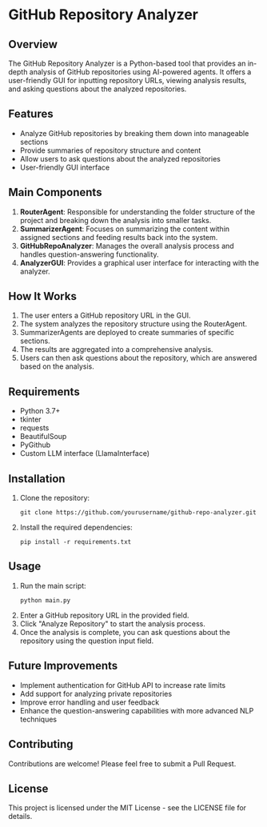 # GitHub Repository Analyzer

## Overview

The GitHub Repository Analyzer is a Python-based tool that provides an in-depth analysis of GitHub repositories using AI-powered agents. It offers a user-friendly GUI for inputting repository URLs, viewing analysis results, and asking questions about the analyzed repositories.

## Features

- Analyze GitHub repositories by breaking them down into manageable sections
- Provide summaries of repository structure and content
- Allow users to ask questions about the analyzed repositories
- User-friendly GUI interface

## Main Components

1. **RouterAgent**: Responsible for understanding the folder structure of the project and breaking down the analysis into smaller tasks.
2. **SummarizerAgent**: Focuses on summarizing the content within assigned sections and feeding results back into the system.
3. **GitHubRepoAnalyzer**: Manages the overall analysis process and handles question-answering functionality.
4. **AnalyzerGUI**: Provides a graphical user interface for interacting with the analyzer.

## How It Works

1. The user enters a GitHub repository URL in the GUI.
2. The system analyzes the repository structure using the RouterAgent.
3. SummarizerAgents are deployed to create summaries of specific sections.
4. The results are aggregated into a comprehensive analysis.
5. Users can then ask questions about the repository, which are answered based on the analysis.

## Requirements

- Python 3.7+
- tkinter
- requests
- BeautifulSoup
- PyGithub
- Custom LLM interface (LlamaInterface)

## Installation

1. Clone the repository:
   ```
   git clone https://github.com/yourusername/github-repo-analyzer.git
   ```
2. Install the required dependencies:
   ```
   pip install -r requirements.txt
   ```

## Usage

1. Run the main script:
   ```
   python main.py
   ```
2. Enter a GitHub repository URL in the provided field.
3. Click "Analyze Repository" to start the analysis process.
4. Once the analysis is complete, you can ask questions about the repository using the question input field.

## Future Improvements

- Implement authentication for GitHub API to increase rate limits
- Add support for analyzing private repositories
- Improve error handling and user feedback
- Enhance the question-answering capabilities with more advanced NLP techniques

## Contributing

Contributions are welcome! Please feel free to submit a Pull Request.

## License

This project is licensed under the MIT License - see the LICENSE file for details.